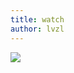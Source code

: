 ```yaml
---
title: watch
author: lvzl
---
```


<img data-fancybox="gallery" src="https://mp-cb2e47ef-a802-469a-a81c-2b6efa9f8b60.cdn.bspapp.com/blog-resource/images/watch.jpg" />

<script setup>
  import useFancybox from '@use/useFancybox.js'
  useFancybox()
</script>
